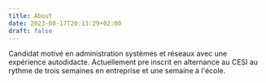 ```yaml
---
title: About
date: 2023-08-17T20:13:29+02:00
draft: false
---
```


Candidat motivé en administration systèmes et réseaux avec une expérience autodidacte. Actuellement pre inscrit en alternance au CESI au rythme de trois semaines en entreprise et une semaine à l'école.